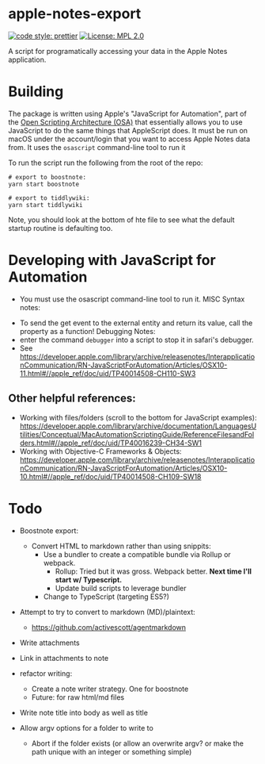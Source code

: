 # apple-notes-export

[![code style: prettier](https://img.shields.io/badge/code_style-prettier-ff69b4.svg?style=flat-square)](https://github.com/prettier/prettier)
[![License: MPL 2.0](https://img.shields.io/badge/License-MPL%202.0-brightgreen.svg)](https://opensource.org/licenses/MPL-2.0)

A script for programatically accessing your data in the Apple Notes application.

# Building

The package is written using Apple's "JavaScript for Automation", part of the [Open Scripting Architecture (OSA)](https://developer.apple.com/library/archive/documentation/AppleScript/Conceptual/AppleScriptX/Concepts/osa.html#//apple_ref/doc/uid/TP40001571) that essentially allows you to use JavaScript to do the same things that AppleScript does. It must be run on macOS under the account/login that you want to access Apple Notes data from. It uses the `osascript` command-line tool to run it

To run the script run the following from the root of the repo:

    # export to boostnote:
    yarn start boostnote

    # export to tiddlywiki:
    yarn start tiddlywiki

Note, you should look at the bottom of hte file to see what the default startup routine is defaulting too.

# Developing with JavaScript for Automation

- You must use the osascript command-line tool to run it.
  MISC Syntax notes:

* To send the get event to the external entity and return its value, call the property as a function!
  Debugging Notes:
* enter the command `debugger` into a script to stop it in safari's debugger.
* See https://developer.apple.com/library/archive/releasenotes/InterapplicationCommunication/RN-JavaScriptForAutomation/Articles/OSX10-11.html#//apple_ref/doc/uid/TP40014508-CH110-SW3

## Other helpful references:

- Working with files/folders (scroll to the bottom for JavaScript examples): https://developer.apple.com/library/archive/documentation/LanguagesUtilities/Conceptual/MacAutomationScriptingGuide/ReferenceFilesandFolders.html#//apple_ref/doc/uid/TP40016239-CH34-SW1
- Working with Objective-C Frameworks & Objects: https://developer.apple.com/library/archive/releasenotes/InterapplicationCommunication/RN-JavaScriptForAutomation/Articles/OSX10-10.html#//apple_ref/doc/uid/TP40014508-CH109-SW18

# Todo

- Boostnote export:

  - Convert HTML to markdown rather than using snippits:
    - Use a bundler to create a compatible bundle via Rollup or webpack.
      - Rollup: Tried but it was gross. Webpack better. **Next time I'll start w/ Typescript.**
      - Update build scripts to leverage bundler
    - Change to TypeScript (targeting ES5?)

* Attempt to try to convert to markdown (MD)/plaintext:

  - https://github.com/activescott/agentmarkdown

* Write attachments
* Link in attachments to note
* refactor writing:
  - Create a note writer strategy. One for boostnote
  - Future: for raw html/md files
* Write note title into body as well as title
* Allow argv options for a folder to write to
  - Abort if the folder exists (or allow an overwrite argv? or make the path unique with an integer or something simple)
